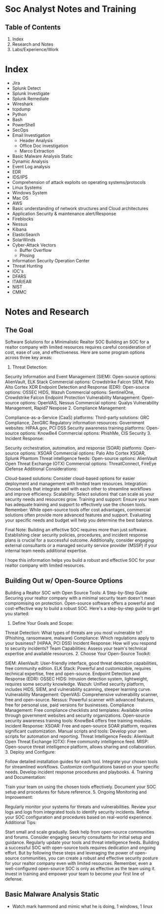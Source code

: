 # Soc Analyst Notes and Training
## Table of Contents
1. Index
2. Research and Notes
3. Labs/Experience/Work
# Index
- Jira
- Splunk Detect
- Splunk Investigate
- Splunk Remediate
- Wireshark
- tcpdump
- Python
- Bash
- PowerShell
- SecOps
- Email Investigation
    - Header Analysis
    - Office Doc investigation
    - Marco Extraction
- Basic Malware Analysis Static
- Dynamic Analysis
- Event Log analysis
- EDR 
- IDS/IPS
- Comprehension of attack exploits on operating systems/protocols
- Linux Systems
- Windows System
- Mac OS
- AWS
- Basic understanding of network structures and Cloud architectures
- Application Security & maintenance alert/Response
- Fireblocks
- Nessus
- Kibana
- ElasticSearch
- SolarWinds
- Cyber-Attack Vectors
    - Buffer Overflow
    - Phising
- Information Security Operation Center 
- Threat Hunting
- IOC's
- DFARS
- ITAR/EAR
- NIST
- CMMC
# Notes and Research
## The Goal
Software Solutions for a Minimalistic Realtor SOC
Building an SOC for a realtor company with limited resources requires careful consideration of cost, ease of use, and effectiveness. Here are some program options across three key areas:

1. Threat Detection:

Security Information and Event Management (SIEM):
Open-source options: AlienVault, ELK Stack
Commercial options: Crowdstrike Falcon SIEM, Palo Alto Cortex XDR
Endpoint Detection and Response (EDR):
Open-source options: OSSEC HIDS, Wazuh
Commercial options: SentinelOne, Crowdstrike Falcon Endpoint Protection
Vulnerability Management:
Open-source options: OpenVAS, Nessus
Commercial options: Qualys Vulnerability Management, Rapid7 Nexpose
2. Compliance Management:

Compliance-as-a-Service (CaaS) platforms:
Third-party solutions: GRC Compliance, ZenGRC
Regulatory information resources:
Government websites: HIPAA.gov, PCI DSS
Security awareness training platforms:
Open-source options: KnowBe4
Commercial options: PhishMe, CIS Security
3. Incident Response:

Security orchestration, automation, and response (SOAR) platforms:
Open-source options: XSOAR
Commercial options: Palo Alto Cortex XSOAR, Splunk Phantom
Threat intelligence feeds:
Open-source options: AlienVault Open Threat Exchange (OTX)
Commercial options: ThreatConnect, FireEye iDefense
Additional Considerations:

Cloud-based solutions: Consider cloud-based options for easier deployment and management with limited team resources.
Integration: Choose tools that integrate well with each other to streamline workflows and improve efficiency.
Scalability: Select solutions that can scale as your security needs and resources grow.
Training and support: Ensure your team has adequate training and support to effectively use the chosen tools.
Remember: While open-source tools offer cost advantages, commercial solutions often provide more advanced features and support. Evaluating your specific needs and budget will help you determine the best balance.

Final Note: Building an effective SOC requires more than just software. Establishing clear security policies, procedures, and incident response plans is crucial for a successful outcome. Additionally, consider engaging external consultants or a managed security service provider (MSSP) if your internal team needs additional expertise.

I hope this information helps you build a robust and effective SOC for your realtor company with limited resources.
## Building Out w/ Open-Source Options
Building a Realtor SOC with Open Source Tools: A Step-by-Step Guide
Securing your realtor company with a minimal security team doesn't mean compromising on protection. Open-source software offers a powerful and cost-effective way to build a robust SOC. Here's a step-by-step guide to get you started:

1. Define Your Goals and Scope:

Threat Detection: What types of threats are you most vulnerable to? (Phishing, ransomware, malware)
Compliance: Which regulations apply to your business? (HIPAA, PCI DSS)
Incident Response: How will you respond to security incidents?
Team Capabilities: Assess your team's technical expertise and available resources.
2. Choose Your Open-Source Toolkit:

SIEM:
AlienVault: User-friendly interface, good threat detection capabilities, free community edition.
ELK Stack: Powerful and customizable, requires technical expertise, free and open-source.
Endpoint Detection and Response (EDR):
OSSEC HIDS: Intrusion detection system, lightweight, requires some security knowledge.
Wazuh: Unified security platform, includes HIDS, SIEM, and vulnerability scanning, steeper learning curve.
Vulnerability Management:
OpenVAS: Comprehensive vulnerability scanner, free and open-source.
Nessus: Powerful scanner with advanced features, free for personal use, paid versions for businesses.
Compliance Management:
Free compliance checklists and templates: Available online through government websites and security organizations.
Open-source security awareness training tools: KnowBe4 offers free training modules.
Incident Response:
XSOAR: Free and open-source SOAR platform, requires significant customization.
Manual scripts and tools: Develop your own scripts for automation and reporting.
Threat Intelligence Feeds:
AlienVault Open Threat Exchange (OTX): Free community intelligence feed.
MISP: Open-source threat intelligence platform, allows sharing and collaboration.
3. Deploy and Configure:

Follow detailed installation guides for each tool.
Integrate your chosen tools for streamlined workflows.
Customize configurations based on your specific needs.
Develop incident response procedures and playbooks.
4. Training and Documentation:

Train your team on using the chosen tools effectively.
Document your SOC setup and procedures for future reference.
5. Ongoing Monitoring and Improvement:

Regularly monitor your systems for threats and vulnerabilities.
Review your logs and logs from integrated tools to identify security incidents.
Refine your SOC configuration and procedures based on real-world experience.
Additional Tips:

Start small and scale gradually.
Seek help from open-source communities and forums.
Consider engaging security consultants for initial setup and guidance.
Regularly update your tools and threat intelligence feeds.
Building a successful SOC with open-source tools requires dedication and ongoing effort. But by following these steps and leveraging the power of open-source communities, you can create a robust and effective security posture for your realtor company even with limited resources. Remember, even a well-configured open-source SOC is only as effective as the team using it. Invest in training and empower your team to become your first line of defense.
## Basic Malware Analysis Static
- Watch mark hammond and mimic what he is doing, 1 windows, 1 linux
